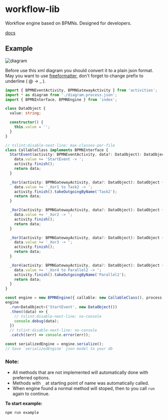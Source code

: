 # workflow-lib

Workflow engine based on BPMNs. Designed for developers.

[docs](https://wenexo.github.io/workflow-lib/)

## Example

![diagram](https://raw.githubusercontent.com/wenexo/workflow-lib/master/example/diagram.svg)

Before use this xml diagram you should convert it to a plain json format.
May you want to use [freeformatter](https://www.freeformatter.com/xml-to-json-converter.html), don't forget to change prefix to underline ( @ -> \_ ).

```ts
import { BPMNEventActivity, BPMNGatewayActivity } from 'activities';
import * as diagram from './diagram.process.json';
import { BPMNInterface, BPMNEngine } from 'index';

class DataObject {
  value: string;

  constructor() {
    this.value = '';
  }
}

// tslint:disable-next-line: max-classes-per-file
class CallableClass implements BPMNInterface {
  StartEvent(activity: BPMNEventActivity, data?: DataObject): DataObject {
    data.value += 'StartEvent -> ';
    activity.finish();
    return data;
  }

  _Xor1(activity: BPMNGatewayActivity, data?: DataObject): DataObject {
    data.value += '_Xor1 to Task2 -> ';
    activity.finish().takeOutgoingByName('Task2');
    return data;
  }

  _Xor2(activity: BPMNGatewayActivity, data?: DataObject): DataObject {
    data.value += '_Xor2 -> ';
    activity.finish();
    return data;
  }

  _Xor3(activity: BPMNGatewayActivity, data?: DataObject): DataObject {
    data.value += '_Xor3 -> ';
    activity.finish();
    return data;
  }

  _Xor4(activity: BPMNGatewayActivity, data?: DataObject): DataObject {
    data.value += '_Xor4 to Parallel2 -> ';
    activity.finish().takeOutgoingByName('Parallel2');
    return data;
  }
}

const engine = new BPMNEngine({ callable: new CallableClass(), process: diagram });
engine
  .run<DataObject>('StartEvent', new DataObject())
  .then((data) => {
    // tslint:disable-next-line: no-console
    console.debug(data);
  })
  // tslint:disable-next-line: no-console
  .catch((err) => console.error(err));

const serializedEngine = engine.serialize();
// Save `serializedEngine` json model to your db
```

### Note:

- All methods that are not implemented will automatically done with preferred options.
- Methods with `_` at starting point of name was automatically called.
- When engine found a normal method will stoped, then to you call `run` again to continue.

**To start example:**

```sh
npm run example
```
